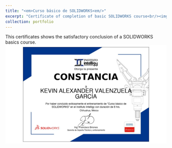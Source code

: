 ```yaml
---
title: "<em>Curso básico de SOLIDWORKS<em/>"
excerpt: "Certificate of completion of basic SOLIDWORKS course<br/><img src='../assets/images/certificate-of-completion-for-curso-basico-de-solidworks.jpg' width='500' height='300'>"
collection: portfolio
---
```


This certificates shows the satisfactory conclusion of a SOLIDWORKS basics course.
![SOLIDWORKS basics course certificate](/assets/images/certificate-of-completion-for-curso-basico-de-solidworks.jpg)

